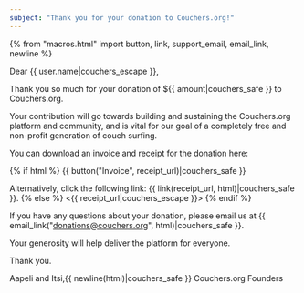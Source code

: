 ```yaml
---
subject: "Thank you for your donation to Couchers.org!"
---
```


{% from "macros.html" import button, link, support_email, email_link, newline %}

Dear {{ user.name|couchers_escape }},

Thank you so much for your donation of ${{ amount|couchers_safe }} to Couchers.org.

Your contribution will go towards building and sustaining the Couchers.org platform and community, and is vital for our goal of a completely free and non-profit generation of couch surfing.

You can download an invoice and receipt for the donation here:

{% if html %}
{{ button("Invoice", receipt_url)|couchers_safe }}

Alternatively, click the following link: {{ link(receipt_url, html)|couchers_safe }}.
{% else %}
<{{ receipt_url|couchers_escape }}>
{% endif %}

If you have any questions about your donation, please email us at {{ email_link("donations@couchers.org", html)|couchers_safe }}.

Your generosity will help deliver the platform for everyone.

Thank you.

Aapeli and Itsi,{{ newline(html)|couchers_safe }}
Couchers.org Founders
